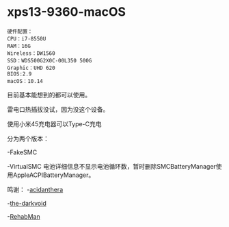 # xps13-9360-macOS
```
硬件配置：
CPU：i7-8550U
RAM：16G
Wireless：DW1560
SSD：WDS500G2X0C-00L350 500G
Graphic：UHD 620
BIOS:2.9
macOS：10.14
```

目前基本能想到的都可以使用。

雷电口热插拔没试，因为没这个设备。

使用小米45充电器可以Type-C充电

分为两个版本：

-FakeSMC

-VirtualSMC
电池详细信息不显示电池循环数，暂时删除SMCBatteryManager使用AppleACPIBatteryManager。

鸣谢：
-[acidanthera](https://github.com/acidanthera)

-[the-darkvoid](https://github.com/the-darkvoid/XPS9360-macOS)

-[RehabMan](https://bitbucket.org/RehabMan)
